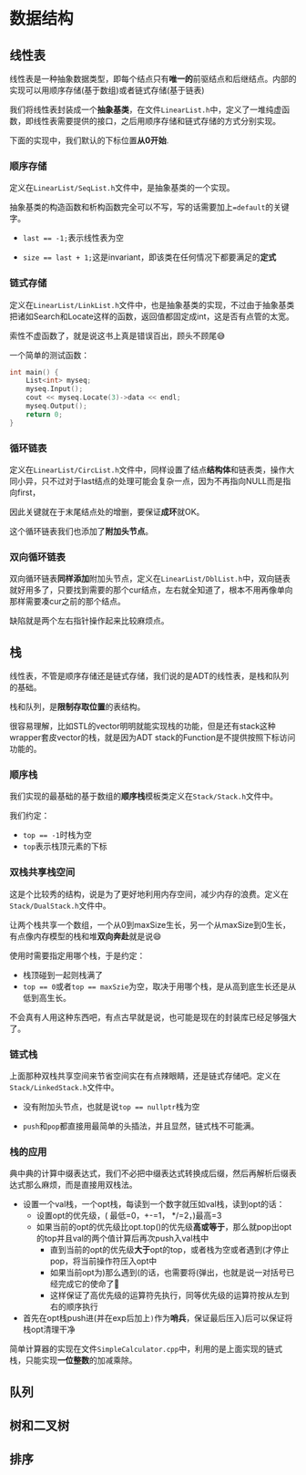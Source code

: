# 数据结构

## 线性表
线性表是一种抽象数据类型，即每个结点只有**唯一的**前驱结点和后继结点。内部的实现可以用顺序存储(基于数组)或者链式存储(基于链表)

我们将线性表封装成一个**抽象基类**，在文件`LinearList.h`中，定义了一堆纯虚函数，即线性表需要提供的接口，之后用顺序存储和链式存储的方式分别实现。

下面的实现中，我们默认的下标位置**从0开始**.

### 顺序存储
定义在`LinearList/SeqList.h`文件中，是抽象基类的一个实现。

抽象基类的构造函数和析构函数完全可以不写，写的话需要加上`=default`的关键字。

* `last == -1;`表示线性表为空

* `size == last + 1;`这是invariant，即该类在任何情况下都要满足的**定式**

### 链式存储
定义在`LinearList/LinkList.h`文件中，也是抽象基类的实现，不过由于抽象基类把诸如Search和Locate这样的函数，返回值都固定成int，这是否有点管的太宽。

索性不虚函数了，就是说这书上真是错误百出，顾头不顾尾😅


一个简单的测试函数：
```cpp
int main() {
    List<int> myseq;
    myseq.Input();
    cout << myseq.Locate(3)->data << endl;
    myseq.Output();
    return 0;
}
```
### 循环链表
定义在`LinearList/CircList.h`文件中，同样设置了结点**结构体**和链表类，操作大同小异，只不过对于last结点的处理可能会复杂一点，因为不再指向NULL而是指向first，

因此关键就在于末尾结点处的增删，要保证**成环**就OK。

这个循环链表我们也添加了**附加头节点**。

### 双向循环链表
双向循环链表**同样添加**附加头节点，定义在`LinearList/DblList.h`中，双向链表就好用多了，只要找到需要的那个cur结点，左右就全知道了，根本不用再像单向那样需要凑cur之前的那个结点。

缺陷就是两个左右指针操作起来比较麻烦点。



## 栈
线性表，不管是顺序存储还是链式存储，我们说的是ADT的线性表，是栈和队列的基础。

栈和队列，是**限制存取位置**的表结构。

很容易理解，比如STL的vector明明就能实现栈的功能，但是还有stack这种wrapper套皮vector的栈，就是因为ADT stack的Function是不提供按照下标访问功能的。

### 顺序栈
我们实现的最基础的基于数组的**顺序栈**模板类定义在`Stack/Stack.h`文件中。

我们约定：
  * `top == -1`时栈为空
  * `top`表示栈顶元素的下标

### 双栈共享栈空间
这是个比较秀的结构，说是为了更好地利用内存空间，减少内存的浪费。定义在`Stack/DualStack.h`文件中。

让两个栈共享一个数组，一个从0到maxSize生长，另一个从maxSize到0生长，有点像内存模型的栈和堆**双向奔赴**就是说😄

使用时需要指定用哪个栈，于是约定：
* 栈顶碰到一起则栈满了
* `top == 0`或者`top == maxSzie`为空，取决于用哪个栈，是从高到底生长还是从低到高生长。

不会真有人用这种东西吧，有点古早就是说，也可能是现在的封装库已经足够强大了。

### 链式栈

上面那种双栈共享空间来节省空间实在有点辣眼睛，还是链式存储吧。定义在`Stack/LinkedStack.h`文件中。

* 没有附加头节点，也就是说`top == nullptr`栈为空

* `push`和`pop`都直接用最简单的头插法，并且显然，链式栈不可能满。

### 栈的应用
典中典的计算中缀表达式，我们不必把中缀表达式转换成后缀，然后再解析后缀表达式那么麻烦，而是直接用双栈法。

* 设置一个val栈，一个opt栈，每读到一个数字就压如val栈，读到opt的话：
  * 设置opt的优先级，( 最低=0，+-=1， */=2，)最高=3
  * 如果当前的opt的优先级比opt.top()的优先级**高或等于**，那么就pop出opt的top并且val的两个值计算后再次push入val栈中
    * 直到当前的opt的优先级**大于**opt的top，或者栈为空或者遇到(才停止pop，将当前操作符压入opt中
    * 如果当前opt为)那么遇到(的话，也需要将(弹出，也就是说一对括号已经完成它的使命了🤭
    * 这样保证了高优先级的运算符先执行，同等优先级的运算符按从左到右的顺序执行
* 首先在opt栈push进(并在exp后加上`)`作为**哨兵**，保证最后压入)后可以保证将栈opt清理干净

简单计算器的实现在文件`SimpleCalculator.cpp`中，利用的是上面实现的链式栈，只能实现**一位整数**的加减乘除。


## 队列

## 树和二叉树

## 排序


